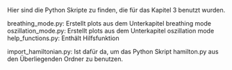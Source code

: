 Hier sind die Python Skripte zu finden, die f&uuml;r das Kapitel 3 benutzt wurden.

breathing_mode.py: Erstellt plots aus dem Unterkapitel breathing mode\
oszillation_mode.py: Erstellt plots aus dem Unterkapitel oszillation mode\
help_functions.py: Enth&auml;lt Hilfsfunktion

import_hamiltonian.py: Ist daf&uuml;r da, um das Python Skript hamilton.py aus den &Uuml;berliegenden Ordner zu benutzen.
